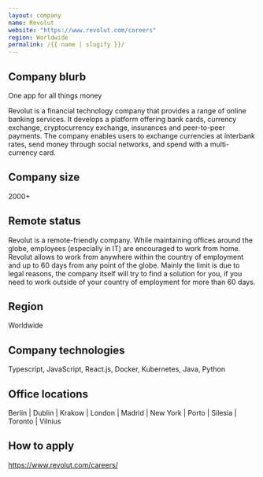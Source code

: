 ```yaml
---
layout: company
name: Revolut
website: "https://www.revolut.com/careers"
region: Worldwide
permalink: /{{ name | slugify }}/
---
```


## Company blurb

One app for all things money

Revolut is a financial technology company that provides a range of online banking services. It develops a platform offering bank cards, currency exchange, cryptocurrency exchange, insurances and peer-to-peer payments. The company enables users to exchange currencies at interbank rates, send money through social networks, and spend with a multi-currency card.

## Company size

2000+

## Remote status

Revolut is a remote-friendly company. While maintaining offices around the globe, employees (especially in IT) are encouraged to work from home. Revolut allows to work from anywhere within the country of employment and up to 60 days from any point of the globe. Mainly the limit is due to legal reasons, the company itself will try to find a solution for you, if you need to work outside of your country of employment for more than 60 days.

## Region

Worldwide

## Company technologies

Typescript, JavaScript, React.js, Docker, Kubernetes, Java, Python

## Office locations

Berlin | Dublin | Krakow | London | Madrid | New York | Porto | Silesia | Toronto | Vilnius

## How to apply

https://www.revolut.com/careers/